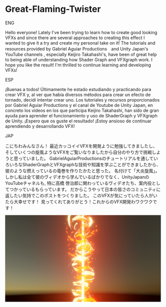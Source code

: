# Great-Flaming-Twister

ENG

Hello everyone!
Lately I've been trying to learn how to create good looking VFXs and since there are several approaches to creating this effect I wanted to give it a try and create my personal take on it!
The tutorials and resources provided by Gabriel Aguiar Productions　and Unity Japan's YouTube channels , especially Keijiro Takahashi's, have been of great help to being able of understanding how Shader Graph and VFXgraph work.
I hope you like the result! I'm thrilled to continue learning and developing VFXs!

ESP

¡Buenas a todos!
Últimamente he estado estudiando y practicando para crear VFX y, al ver que había diversos métodos para crear un efecto de tornado, decidí intentar crear uno.
Los tutoriales y recursos proporcionados por Gabriel Aguiar Productions y el canal de Youtube de Unity Japan, en concreto los videos en los que participa Keijiro Takahashi, han sido de gran ayuda para aprender el funcionamiento y uso de ShaderGraph y VFXgraph de Unity.
¡Espero que os guste el resultado!
¡Estoy ansioso de continuar aprendiendo y desarrollando VFX!

JAP

こにちわみんなさん！
最近カッコイイVFXを開発ように勉強してきましたし、そしていくつの旋風ようなVFXをご覧いなりましたから自分のやり方で挑戦しようと思っていました。
GabrielAguiarProductionsのチュートリアルを通していろいろなShaderGraphとVFXgraphな技術や知識を学ぶことができましたから、彼のような燃えっているの竜巻を作りたかたと思った。
名付けて「大炎旋風」。
しかし私は全て彼のヴィデオから学んでいるばかりでなく、UnityJapanのYouTubeチャネルも, 特に高橋 啓治郎に関わっているヴィデオたち、案内役としてつかっているもらっています。
だからこうやって日本の皆さのコミュニティに返したい気持でこのポストをつくりました。
このVFXが気にっていたら人がいたら大幸せです！
見ってくれてありがとう！これからのVFX開発わワクワクです！

![Screenshot](FlamingTwister.png)
